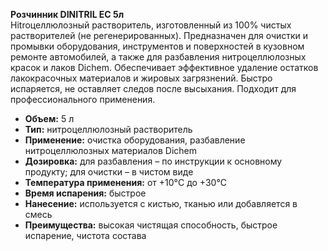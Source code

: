 **Розчинник DINITRIL EC 5л**  
Нitroцеллюлозный растворитель, изготовленный из 100% чистых растворителей (не регенерированных). Предназначен для очистки и промывки оборудования, инструментов и поверхностей в кузовном ремонте автомобилей, а также для разбавления нитроцеллюлозных красок и лаков Dichem. Обеспечивает эффективное удаление остатков лакокрасочных материалов и жировых загрязнений. Быстро испаряется, не оставляет следов после высыхания. Подходит для профессионального применения.

- **Объем:** 5 л  
- **Тип:** нитроцеллюлозный растворитель  
- **Применение:** очистка оборудования, разбавление нитроцеллюлозных материалов Dichem  
- **Дозировка:** для разбавления – по инструкции к основному продукту; для очистки – в чистом виде  
- **Температура применения:** от +10°C до +30°C  
- **Время испарения:** быстрое  
- **Нанесение:** используется с кистью, тканью или добавляется в смесь  
- **Преимущества:** высокая чистящая способность, быстрое испарение, чистота состава  

